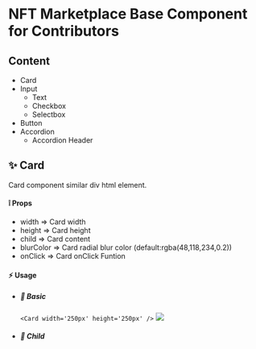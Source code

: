 # NFT Marketplace Base Component for Contributors

## Content
- Card
- Input
    - Text
    - Checkbox
    - Selectbox
- Button
- Accordion
    - Accordion Header


## :sparkles: Card
Card component similar div html element.
#### :grey_exclamation: Props
- width => Card width
- height => Card height
- child => Card content
- blurColor => Card radial blur color (default:rgba(48,118,234,0.2))
- onClick => Card onClick Funtion
#### :zap: Usage

- ##### :tada: Basic
    `<Card width='250px' height='250px' />`
    <img src="https://github.com/yessGlory17/nft-marketplace/blob/base-components/docs/images/base/card-basic-example.png?raw=true" />

- ##### :tada: Child
